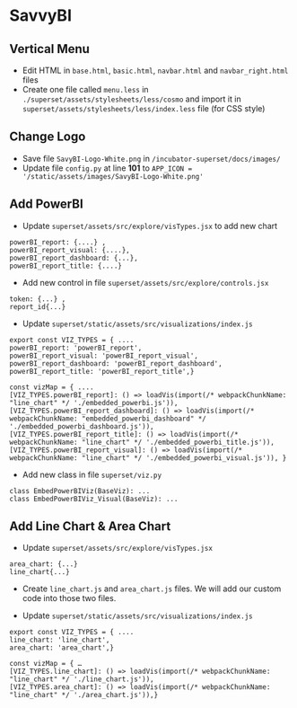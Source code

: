 <!--
 Licensed to the Apache Software Foundation (ASF) under one
 or more contributor license agreements.  See the NOTICE file
 distributed with this work for additional information
 regarding copyright ownership.  The ASF licenses this file
 to you under the Apache License, Version 2.0 (the
 "License"); you may not use this file except in compliance
 with the License.  You may obtain a copy of the License at

   http://www.apache.org/licenses/LICENSE-2.0

 Unless required by applicable law or agreed to in writing,
 software distributed under the License is distributed on an
 "AS IS" BASIS, WITHOUT WARRANTIES OR CONDITIONS OF ANY
 KIND, either express or implied.  See the License for the
 specific language governing permissions and limitations
 under the License.
-->

# SavvyBI

## Vertical Menu

* Edit HTML in `base.html`, `basic.html`, `navbar.html` and `navbar_right.html` files
* Create one file called `menu.less` in  `./superset/assets/stylesheets/less/cosmo` and import it in  `superset/assets/stylesheets/less/index.less` file (for CSS style)

## Change Logo
* Save file `SavyBI-Logo-White.png` in `/incubator-superset/docs/images/`
* Update file `config.py` at line **101** to `APP_ICON = '/static/assets/images/SavyBI-Logo-White.png'`

## Add PowerBI

* Update `superset/assets/src/explore/visTypes.jsx` to add new chart

```
powerBI_report: {....} ,
powerBI_report_visual: {....},
powerBI_report_dashboard: {...},
powerBI_report_title: {....}
```

* Add new control in file `superset/assets/src/explore/controls.jsx`

```
token: {...} ,
report_id{...}
```

* Update `superset/static/assets/src/visualizations/index.js`

```
export const VIZ_TYPES = { ....
powerBI_report: 'powerBI_report',
powerBI_report_visual: 'powerBI_report_visual',
powerBI_report_dashboard: 'powerBI_report_dashboard',
powerBI_report_title: 'powerBI_report_title',}

const vizMap = { ....
[VIZ_TYPES.powerBI_report]: () => loadVis(import(/* webpackChunkName: "line_chart" */ './embedded_powerbi.js')),
[VIZ_TYPES.powerBI_report_dashboard]: () => loadVis(import(/* webpackChunkName: "embedded_powerbi_dashboard" */ './embedded_powerbi_dashboard.js')),
[VIZ_TYPES.powerBI_report_title]: () => loadVis(import(/* webpackChunkName: "line_chart" */ './embedded_powerbi_title.js')),
[VIZ_TYPES.powerBI_report_visual]: () => loadVis(import(/* webpackChunkName: "line_chart" */ './embedded_powerbi_visual.js')), }
```

* Add new class in file `superset/viz.py`

```
class EmbedPowerBIViz(BaseViz): ...
class EmbedPowerBIViz_Visual(BaseViz): ...
```

## Add Line Chart & Area Chart

* Update `superset/assets/src/explore/visTypes.jsx`

```
area_chart: {...}
line_chart{...}
```

* Create `line_chart.js` and `area_chart.js` files. We will add our custom code into those two files.

* Update `superset/static/assets/src/visualizations/index.js`

```
export const VIZ_TYPES = { ....
line_chart: 'line_chart',
area_chart: 'area_chart',}

const vizMap = { …
[VIZ_TYPES.line_chart]: () => loadVis(import(/* webpackChunkName: "line_chart" */ './line_chart.js')),
[VIZ_TYPES.area_chart]: () => loadVis(import(/* webpackChunkName: "line_chart" */ './area_chart.js')),}
```
